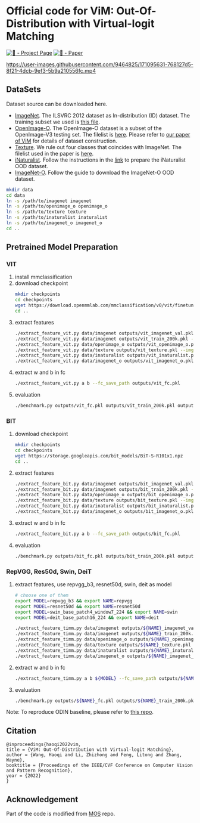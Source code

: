 # Official code for ViM: Out-Of-Distribution with Virtual-logit Matching

[![🌊 - Project Page](https://img.shields.io/badge/🌊-Project_Page-blue)](http://ooddetection.github.io)
[![🦢 - Paper](https://img.shields.io/badge/🦢-Paper-red)](https://arxiv.org/abs/2203.10807)

https://user-images.githubusercontent.com/9464825/171095631-768127d5-8f21-4dcb-9ef3-5b9a210556fc.mp4


## DataSets

Dataset source can be downloaded here.

- [ImageNet](https://www.image-net.org/). The ILSVRC 2012 dataset as In-distribution (ID) dataset. The training subset we used is [this file](datalists/imagenet2012_train_random_200k.txt).
- [OpenImage-O](https://github.com/openimages/dataset/blob/main/READMEV3.md). The OpenImage-O dataset is a subset of the OpenImage-V3 testing set. The filelist is [here](datalists/openimage_o.txt). Please refer to [our paper of ViM](http://ooddetection.github.io) for details of dataset construction.
- [Texture](https://www.robots.ox.ac.uk/~vgg/data/dtd/). We rule out four classes that coincides with ImageNet. The filelist used in the paper is [here](datalists/texture.txt).
- [iNaturalist](https://arxiv.org/pdf/1707.06642.pdf). Follow the instructions in the [link](https://github.com/deeplearning-wisc/large_scale_ood) to prepare the iNaturalist OOD dataset.
- [ImageNet-O](https://github.com/hendrycks/natural-adv-examples). Follow the guide to download the ImageNet-O OOD dataset.

```bash
mkdir data
cd data
ln -s /path/to/imagenet imagenet
ln -s /path/to/openimage_o openimage_o
ln -s /path/to/texture texture
ln -s /path/to/inaturalist inaturalist
ln -s /path/to/imagenet_o imagenet_o
cd ..
```

## Pretrained Model Preparation

### VIT

1. install mmclassification
2. download checkpoint
   ```bash
   mkdir checkpoints
   cd checkpoints
   wget https://download.openmmlab.com/mmclassification/v0/vit/finetune/vit-base-p16_in21k-pre-3rdparty_ft-64xb64_in1k-384_20210928-98e8652b.pth
   cd ..
   ```
3. extract features
    ```bash
    ./extract_feature_vit.py data/imagenet outputs/vit_imagenet_val.pkl --img_list datalists/imagenet2012_val_list.txt
    ./extract_feature_vit.py data/imagenet outputs/vit_train_200k.pkl --img_list datalists/imagenet2012_train_random_200k.txt
    ./extract_feature_vit.py data/openimage_o outputs/vit_openimage_o.pkl --img_list datalists/openimage_o.txt
    ./extract_feature_vit.py data/texture outputs/vit_texture.pkl --img_list datalists/texture.txt
    ./extract_feature_vit.py data/inaturalist outputs/vit_inaturalist.pkl
    ./extract_feature_vit.py data/imagenet_o outputs/vit_imagenet_o.pkl
    ```
4. extract w and b in fc
    ```bash
    ./extract_feature_vit.py a b --fc_save_path outputs/vit_fc.pkl
    ```
5. evaluation
    ```bash
    ./benchmark.py outputs/vit_fc.pkl outputs/vit_train_200k.pkl outputs/vit_imagenet_val.pkl outputs/vit_openimage_o.pkl outputs/vit_texture.pkl outputs/vit_inaturalist.pkl outputs/vit_imagenet_o.pkl
    ```

### BIT

1. download checkpoint
   ```bash
   mkdir checkpoints
   cd checkpoints
   wget https://storage.googleapis.com/bit_models/BiT-S-R101x1.npz
   cd ..
   ```
2. extract features
    ```bash
    ./extract_feature_bit.py data/imagenet outputs/bit_imagenet_val.pkl --img_list datalists/imagenet2012_val_list.txt
    ./extract_feature_bit.py data/imagenet outputs/bit_train_200k.pkl --img_list datalists/imagenet2012_train_random_200k.txt
    ./extract_feature_bit.py data/openimage_o outputs/bit_openimage_o.pkl --img_list datalists/openimage_o.txt
    ./extract_feature_bit.py data/texture outputs/bit_texture.pkl --img_list datalists/texture.txt
    ./extract_feature_bit.py data/inaturalist outputs/bit_inaturalist.pkl
    ./extract_feature_bit.py data/imagenet_o outputs/bit_imagenet_o.pkl
    ```
3. extract w and b in fc
    ```bash
    ./extract_feature_bit.py a b --fc_save_path outputs/bit_fc.pkl
    ```
4. evaluation
    ```bash
    ./benchmark.py outputs/bit_fc.pkl outputs/bit_train_200k.pkl outputs/bit_imagenet_val.pkl outputs/bit_openimage_o.pkl outputs/bit_texture.pkl outputs/bit_inaturalist.pkl outputs/bit_imagenet_o.pkl
    ```

### RepVGG, Res50d, Swin, DeiT

1. extract features, use repvgg_b3, resnet50d, swin, deit as model
    ```bash
    # choose one of them
    export MODEL=repvgg_b3 && export NAME=repvgg
    export MODEL=resnet50d && export NAME=resnet50d
    export MODEL=swin_base_patch4_window7_224 && export NAME=swin
    export MODEL=deit_base_patch16_224 && export NAME=deit

    ./extract_feature_timm.py data/imagenet outputs/${NAME}_imagenet_val.pkl ${MODEL} --img_list datalists/imagenet2012_val_list.txt
    ./extract_feature_timm.py data/imagenet outputs/${NAME}_train_200k.pkl ${MODEL} --img_list datalists/imagenet2012_train_random_200k.txt
    ./extract_feature_timm.py data/openimage_o outputs/${NAME}_openimage_o.pkl ${MODEL} --img_list datalists/openimage_o.txt
    ./extract_feature_timm.py data/texture outputs/${NAME}_texture.pkl ${MODEL} --img_list datalists/texture.txt
    ./extract_feature_timm.py data/inaturalist outputs/${NAME}_inaturalist.pkl ${MODEL}
    ./extract_feature_timm.py data/imagenet_o outputs/${NAME}_imagenet_o.pkl ${MODEL}
    ```
2. extract w and b in fc
    ```bash
    ./extract_feature_timm.py a b ${MODEL} --fc_save_path outputs/${NAME}_fc.pkl
    ```
3. evaluation
    ```bash
    ./benchmark.py outputs/${NAME}_fc.pkl outputs/${NAME}_train_200k.pkl outputs/${NAME}_imagenet_val.pkl outputs/${NAME}_openimage_o.pkl outputs/${NAME}_texture.pkl outputs/${NAME}_inaturalist.pkl outputs/${NAME}_imagenet_o.pkl
    ```

Note: To reproduce ODIN baseline, please refer to [this repo](https://github.com/deeplearning-wisc/large_scale_ood).

## Citation

```
@inproceedings{haoqi2022vim,
title = {ViM: Out-Of-Distribution with Virtual-logit Matching},
author = {Wang, Haoqi and Li, Zhizhong and Feng, Litong and Zhang, Wayne},
booktitle = {Proceedings of the IEEE/CVF Conference on Computer Vision and Pattern Recognition},
year = {2022}
}
```

## Acknowledgement

Part of the code is modified from [MOS](https://github.com/deeplearning-wisc/large_scale_ood) repo.
